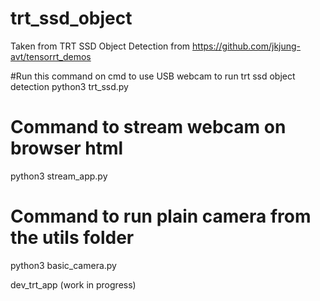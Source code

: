 # trt_ssd_object
Taken from TRT SSD Object Detection from https://github.com/jkjung-avt/tensorrt_demos



#Run this command on cmd to use USB webcam to run trt ssd object detection
python3 trt_ssd.py

# Command to stream webcam on browser html
python3 stream_app.py

# Command to run plain camera from the utils folder
python3 basic_camera.py



dev_trt_app (work in progress)
